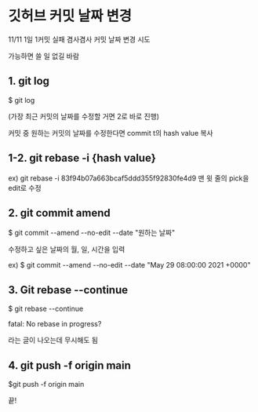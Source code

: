 # 깃허브 커밋 날짜 변경

11/11 1일 1커밋 실패 겸사겸사 커밋 날짜 변경 시도

가능하면 쓸 일 없길 바람

## 1. git log

$ git log

(가장 최근 커밋의 날짜를 수정할 거면 2로 바로 진행)

커밋 중 원하는 커밋의 날짜를 수정한다면 commit t의 hash value 복사

## 1-2. git rebase -i {hash value}

ex) git rebase -i 83f94b07a663bcaf5ddd355f92830fe4d9
맨 윗 줄의 pick을 edit로 수정


## 2. git commit amend

$ git commit --amend --no-edit --date "원하는 날짜"

수정하고 싶은 날짜의 월, 일, 시간을 입력

ex) $ git commit --amend --no-edit --date "May 29 08:00:00 2021 +0000"


## 3. Git rebase --continue

$ git rebase --continue

fatal: No rebase in progress?

라는 글이 나오는데 무시해도 됨

## 4. git push -f origin main

$git push -f origin main

끝!
